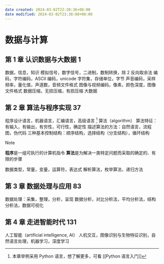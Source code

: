 ```yaml
---
date created: 2024-03-02T22:20:36+08:00
date modified: 2024-03-02T23:38:08+08:00
---
```


# 数据与计算

## 第 1 章 认识数据与大数据 1  

数据，信息，知识
模拟信号，数字信号，二进制，数制转换，除 2 反向取余法
编码，字符编码，ASCII 编码，unicode 字符集，存储单位，字节
声音编码，采样频率，量化值，声道数，音频文件格式
图像与视频编码，像素，颜色深度，图像文件格式
数据压缩，无损压缩，有损压缩
大数据

## 第 2 章 算法与程序实现 37  

程序设计语言，机器语言，汇编语言，高级语言 [^1]
算法（algorithm）
算法特征：有输入，有输出，有穷性，可行性，确定性
描述算法的方法：自然语言，流程图，伪代码
三种基本控制结构：顺序结构，选择结构（分支结构），循环结构

 >[!note]
>**程序**是一组可执行的计算机指令
>**算法**是为解决一类特定问题而采取的确定的、有限的步骤
>

数据类型，常量，变量，运算符，表达式
解析算法，枚举算法，递归方法

## 第 3 章 数据处理与应用 83  

数据处理：采集，整理，分析，呈现
数据分析，对比分析法，平均分析法，结构分析法，数据可视化

## 第 4 章 走进智能时代 131  

人工智能（artificial intelligence, AI）
人机交互，图像识别与生物特征识别，自然语言处理，机器学习，深度学习

[^1]: 本章举例采用 Python 语言，想了解更多，可看 [[Python 语言入门]]